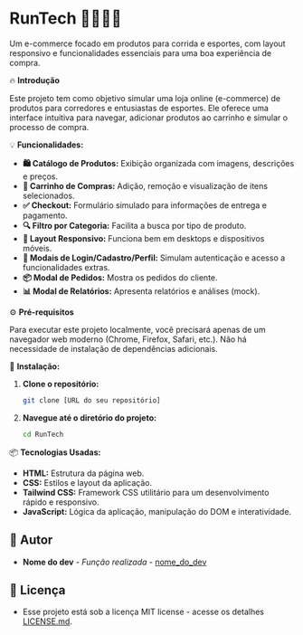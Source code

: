 # **RunTech** 🏃‍♂️🏃‍♀️  

Um e-commerce focado em produtos para corrida e esportes, com layout responsivo e funcionalidades essenciais para uma boa experiência de compra.  

🔥 **Introdução**  

Este projeto tem como objetivo simular uma loja online (e-commerce) de produtos para corredores e entusiastas de esportes. Ele oferece uma interface intuitiva para navegar, adicionar produtos ao carrinho e simular o processo de compra.  

💡 **Funcionalidades:**  

- **🛍️ Catálogo de Produtos:** Exibição organizada com imagens, descrições e preços.  
- **🛒 Carrinho de Compras:** Adição, remoção e visualização de itens selecionados.  
- **✅ Checkout:** Formulário simulado para informações de entrega e pagamento.  
- **🔍 Filtro por Categoria:** Facilita a busca por tipo de produto.  
- **📱 Layout Responsivo:** Funciona bem em desktops e dispositivos móveis.  
- **👤 Modais de Login/Cadastro/Perfil:** Simulam autenticação e acesso a funcionalidades extras.  
- **📦 Modal de Pedidos:** Mostra os pedidos do cliente.  
- **📊 Modal de Relatórios:** Apresenta relatórios e análises (mock).  

⚙️ **Pré-requisitos**  

Para executar este projeto localmente, você precisará apenas de um navegador web moderno (Chrome, Firefox, Safari, etc.). Não há necessidade de instalação de dependências adicionais.  


🚀 **Instalação:**  

1. **Clone o repositório:**  
   ```bash  
   git clone [URL do seu repositório]  
   ```  
2. **Navegue até o diretório do projeto:**  
   ```bash  
   cd RunTech  
   ```  

📦 **Tecnologias Usadas:**  

- **HTML:** Estrutura da página web.  
- **CSS:** Estilos e layout da aplicação.  
- **Tailwind CSS:** Framework CSS utilitário para um desenvolvimento rápido e responsivo.  
- **JavaScript:** Lógica da aplicação, manipulação do DOM e interatividade.

## 👷 Autor

* **Nome do dev** - *Função realizada* - [nome_do_dev](https://github.com/link_do_Perfil)

## 📄 Licença

- Esse projeto está sob a licença MIT license - acesse os detalhes [LICENSE.md](https://github.com/link_da_licenca).
